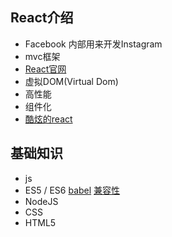 ## React介绍
- Facebook 内部用来开发Instagram
- mvc框架
- [React官网](https://facebook.github.io/react/)
- 虚拟DOM(Virtual Dom)
- 高性能
- 组件化
- [酷炫的react](https://github.com/enaqx/awesome-react)

## 基础知识
- js
- ES5 / ES6 [babel](http://babeljs.io/) [兼容性](http://kangax.github.io/compat-table/es5/)
- NodeJS
- CSS
- HTML5
